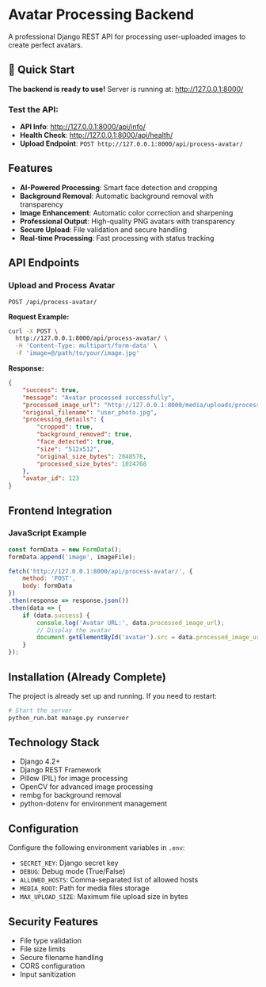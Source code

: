 # Avatar Processing Backend

A professional Django REST API for processing user-uploaded images to create perfect avatars.

## 🚀 Quick Start

**The backend is ready to use!** Server is running at: http://127.0.0.1:8000/

### Test the API:
- **API Info**: http://127.0.0.1:8000/api/info/
- **Health Check**: http://127.0.0.1:8000/api/health/
- **Upload Endpoint**: `POST http://127.0.0.1:8000/api/process-avatar/`

## Features

- **AI-Powered Processing**: Smart face detection and cropping
- **Background Removal**: Automatic background removal with transparency
- **Image Enhancement**: Automatic color correction and sharpening
- **Professional Output**: High-quality PNG avatars with transparency
- **Secure Upload**: File validation and secure handling
- **Real-time Processing**: Fast processing with status tracking

## API Endpoints

### Upload and Process Avatar
```
POST /api/process-avatar/
```

**Request Example:**
```bash
curl -X POST \
  http://127.0.0.1:8000/api/process-avatar/ \
  -H 'Content-Type: multipart/form-data' \
  -F 'image=@/path/to/your/image.jpg'
```

**Response:**
```json
{
    "success": true,
    "message": "Avatar processed successfully",
    "processed_image_url": "http://127.0.0.1:8000/media/uploads/processed/avatar_123.png",
    "original_filename": "user_photo.jpg",
    "processing_details": {
        "cropped": true,
        "background_removed": true,
        "face_detected": true,
        "size": "512x512",
        "original_size_bytes": 2048576,
        "processed_size_bytes": 1024768
    },
    "avatar_id": 123
}
```

## Frontend Integration

### JavaScript Example
```javascript
const formData = new FormData();
formData.append('image', imageFile);

fetch('http://127.0.0.1:8000/api/process-avatar/', {
    method: 'POST',
    body: formData
})
.then(response => response.json())
.then(data => {
    if (data.success) {
        console.log('Avatar URL:', data.processed_image_url);
        // Display the avatar
        document.getElementById('avatar').src = data.processed_image_url;
    }
});
```

## Installation (Already Complete)

The project is already set up and running. If you need to restart:

```bash
# Start the server
python_run.bat manage.py runserver
```

## Technology Stack

- Django 4.2+
- Django REST Framework
- Pillow (PIL) for image processing
- OpenCV for advanced image processing
- rembg for background removal
- python-dotenv for environment management

## Configuration

Configure the following environment variables in `.env`:
- `SECRET_KEY`: Django secret key
- `DEBUG`: Debug mode (True/False)
- `ALLOWED_HOSTS`: Comma-separated list of allowed hosts
- `MEDIA_ROOT`: Path for media files storage
- `MAX_UPLOAD_SIZE`: Maximum file upload size in bytes

## Security Features

- File type validation
- File size limits
- Secure filename handling
- CORS configuration
- Input sanitization
